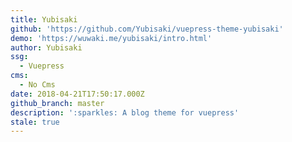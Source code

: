 ```yaml
---
title: Yubisaki
github: 'https://github.com/Yubisaki/vuepress-theme-yubisaki'
demo: 'https://wuwaki.me/yubisaki/intro.html'
author: Yubisaki
ssg:
  - Vuepress
cms:
  - No Cms
date: 2018-04-21T17:50:17.000Z
github_branch: master
description: ':sparkles: A blog theme for vuepress'
stale: true
---
```

